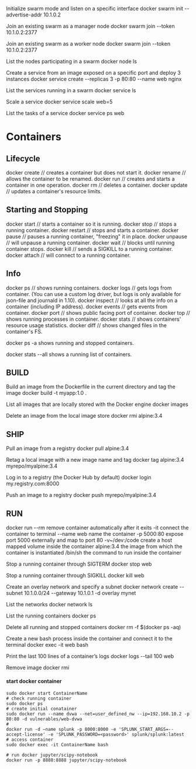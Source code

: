 Initialize swarm mode and listen on a specific interface
docker swarm init --advertise-addr
10.1.0.2

Join an existing swarm as a manager node
docker swarm join --token <manager-token>
10.1.0.2:2377

Join an existing swarm as a worker node
docker swarm join --token <worker-token>
10.1.0.2:2377

List the nodes participating in a swarm
docker node ls

Create a service from an image exposed on a specific
port and deploy 3 instances
docker service create --replicas 3 -p
80:80 --name web nginx

List the services running in a swarm
docker service ls

Scale a service
docker service scale web=5

List the tasks of a service
docker service ps web

# Containers

## Lifecycle

docker create		// creates a container but does not start it.
docker rename		// allows the container to be renamed.
docker run			// creates and starts a container in one operation.
docker rm			// deletes a container.
docker update		// updates a container's resource limits.


## Starting and Stopping

docker start		// starts a container so it is running.
docker stop			// stops a running container.
docker restart		// stops and starts a container.
docker pause		// pauses a running container, "freezing" it in place.
docker unpause		// will unpause a running container.
docker wait			// blocks until running container stops.
docker kill			// sends a SIGKILL to a running container.
docker attach		// will connect to a running container.


## Info

docker ps		// shows running containers.
docker logs		// gets logs from container. (You can use a custom log driver, but logs is only available for json-file and journald in 1.10).
docker inspect	// looks at all the info on a container (including IP address).
docker events	// gets events from container.
docker port		// shows public facing port of container.
docker top		// shows running processes in container.
docker stats	// shows containers' resource usage statistics.
docker diff		// shows changed files in the container's FS.

docker ps -a shows running and stopped containers.

docker stats --all shows a running list of containers.


## BUILD

Build an image from the Dockerfile in the current
directory and tag the image
docker build -t myapp:1.0 .

List all images that are locally stored with the Docker
engine
docker images

Delete an image from the local image store
docker rmi alpine:3.4

## SHIP

Pull an image from a registry
docker pull alpine:3.4

Retag a local image with a new image name and tag
docker tag alpine:3.4 myrepo/myalpine:3.4

Log in to a registry (the Docker Hub by default)
docker login my.registry.com:8000

Push an image to a registry
docker push myrepo/myalpine:3.4

## RUN

docker run
	--rm			remove container automatically after it exits
	 -it			connect the container to terminal
	--name web		name the container
	-p 5000:80		expose port 5000 externally and map to port 80
	-v~/dev:/code	create a host mapped volume inside the container
	alpine:3.4		the image from which the container is instantiated
	/bin/sh			the command to run inside the container

Stop a running container through SIGTERM
docker stop web

Stop a running container through SIGKILL
docker kill web

Create an overlay network and specify a subnet
docker network create --subnet 10.1.0.0/24
--gateway 10.1.0.1 -d overlay mynet

List the networks
docker network ls

List the running containers
docker ps

Delete all running and stopped containers
docker rm -f $(docker ps -aq)

Create a new bash process inside the container and connect
it to the terminal
docker exec -it web bash

Print the last 100 lines of a container’s logs
docker logs --tail 100 web

Remove image
docker rmi


#### start docker container
	sudo docker start ContainerName
	# check running container
	sudo docker ps
	# create initial conatainer
	sudo docker run --name dvwa --net=user_defined_nw --ip=192.168.10.2 -p 80:80 -d vulnerables/web-dvwa
	#
	docker run -d —name splunk -p 8000:8000 -e 'SPLUNK_START_ARGS=--accept-license' -e 'SPLUNK_PASSWORD=<password>' splunk/splunk:latest
	# access container
	sudo docker exec -it ContainerName bash

	# run docker jupyter/scipy-notebook
	docker run -p 8888:8888 jupyter/scipy-notebook